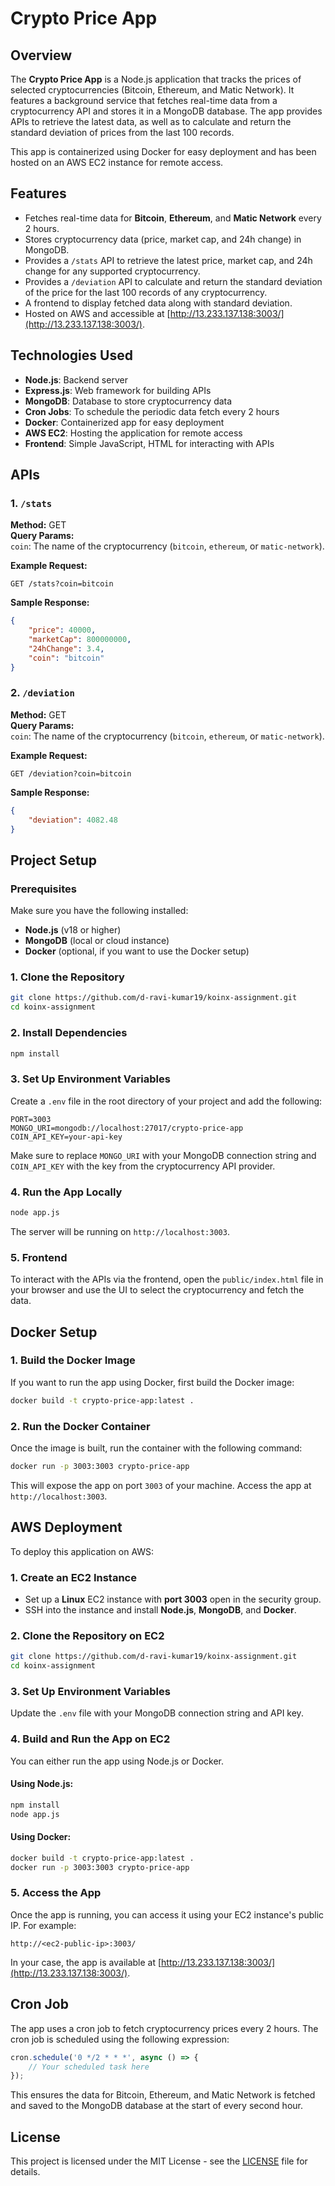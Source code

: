 # Crypto Price App

## Overview

The **Crypto Price App** is a Node.js application that tracks the prices of selected cryptocurrencies (Bitcoin, Ethereum, and Matic Network). It features a background service that fetches real-time data from a cryptocurrency API and stores it in a MongoDB database. The app provides APIs to retrieve the latest data, as well as to calculate and return the standard deviation of prices from the last 100 records.

This app is containerized using Docker for easy deployment and has been hosted on an AWS EC2 instance for remote access.

## Features

- Fetches real-time data for **Bitcoin**, **Ethereum**, and **Matic Network** every 2 hours.
- Stores cryptocurrency data (price, market cap, and 24h change) in MongoDB.
- Provides a `/stats` API to retrieve the latest price, market cap, and 24h change for any supported cryptocurrency.
- Provides a `/deviation` API to calculate and return the standard deviation of the price for the last 100 records of any cryptocurrency.
- A frontend to display fetched data along with standard deviation.
- Hosted on AWS and accessible at [http://13.233.137.138:3003/](http://13.233.137.138:3003/).

## Technologies Used

- **Node.js**: Backend server
- **Express.js**: Web framework for building APIs
- **MongoDB**: Database to store cryptocurrency data
- **Cron Jobs**: To schedule the periodic data fetch every 2 hours
- **Docker**: Containerized app for easy deployment
- **AWS EC2**: Hosting the application for remote access
- **Frontend**: Simple JavaScript, HTML for interacting with APIs

## APIs

### 1. `/stats`
**Method:** GET  
**Query Params:**  
`coin`: The name of the cryptocurrency (`bitcoin`, `ethereum`, or `matic-network`).  

**Example Request:**
```http
GET /stats?coin=bitcoin
```

**Sample Response:**
```json
{
    "price": 40000,
    "marketCap": 800000000,
    "24hChange": 3.4,
    "coin": "bitcoin"
}
```

### 2. `/deviation`
**Method:** GET  
**Query Params:**  
`coin`: The name of the cryptocurrency (`bitcoin`, `ethereum`, or `matic-network`).  

**Example Request:**
```http
GET /deviation?coin=bitcoin
```

**Sample Response:**
```json
{
    "deviation": 4082.48
}
```

## Project Setup

### Prerequisites
Make sure you have the following installed:
- **Node.js** (v18 or higher)
- **MongoDB** (local or cloud instance)
- **Docker** (optional, if you want to use the Docker setup)

### 1. Clone the Repository

```bash
git clone https://github.com/d-ravi-kumar19/koinx-assignment.git
cd koinx-assignment
```

### 2. Install Dependencies

```bash
npm install
```

### 3. Set Up Environment Variables

Create a `.env` file in the root directory of your project and add the following:
```env
PORT=3003
MONGO_URI=mongodb://localhost:27017/crypto-price-app
COIN_API_KEY=your-api-key
```

Make sure to replace `MONGO_URI` with your MongoDB connection string and `COIN_API_KEY` with the key from the cryptocurrency API provider.

### 4. Run the App Locally

```bash
node app.js
```

The server will be running on `http://localhost:3003`.

### 5. Frontend

To interact with the APIs via the frontend, open the `public/index.html` file in your browser and use the UI to select the cryptocurrency and fetch the data.

## Docker Setup

### 1. Build the Docker Image

If you want to run the app using Docker, first build the Docker image:
```bash
docker build -t crypto-price-app:latest .
```

### 2. Run the Docker Container

Once the image is built, run the container with the following command:
```bash
docker run -p 3003:3003 crypto-price-app
```

This will expose the app on port `3003` of your machine. Access the app at `http://localhost:3003`.

## AWS Deployment

To deploy this application on AWS:

### 1. Create an EC2 Instance

- Set up a **Linux** EC2 instance with **port 3003** open in the security group.
- SSH into the instance and install **Node.js**, **MongoDB**, and **Docker**.

### 2. Clone the Repository on EC2

```bash
git clone https://github.com/d-ravi-kumar19/koinx-assignment.git
cd koinx-assignment
```

### 3. Set Up Environment Variables

Update the `.env` file with your MongoDB connection string and API key.

### 4. Build and Run the App on EC2

You can either run the app using Node.js or Docker.

#### Using Node.js:
```bash
npm install
node app.js
```

#### Using Docker:
```bash
docker build -t crypto-price-app:latest .
docker run -p 3003:3003 crypto-price-app
```

### 5. Access the App

Once the app is running, you can access it using your EC2 instance's public IP. For example:
```
http://<ec2-public-ip>:3003/
```

In your case, the app is available at [http://13.233.137.138:3003/](http://13.233.137.138:3003/).

## Cron Job

The app uses a cron job to fetch cryptocurrency prices every 2 hours. The cron job is scheduled using the following expression:

```javascript
cron.schedule('0 */2 * * *', async () => {
    // Your scheduled task here
});
```

This ensures the data for Bitcoin, Ethereum, and Matic Network is fetched and saved to the MongoDB database at the start of every second hour.

## License

This project is licensed under the MIT License - see the [LICENSE](LICENSE) file for details.

